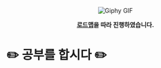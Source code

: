 <p align="center">
    <img src="https://media.giphy.com/media/fhAwk4DnqNgw8/giphy.gif" alt="Giphy GIF">
</p>
<p align="center"><strong><a href="https://roadmap.sh/frontend">로드맵</a>을 따라 진행하였습니다.</strong></p>

# ✏️ 공부를 합시다 ✏️
